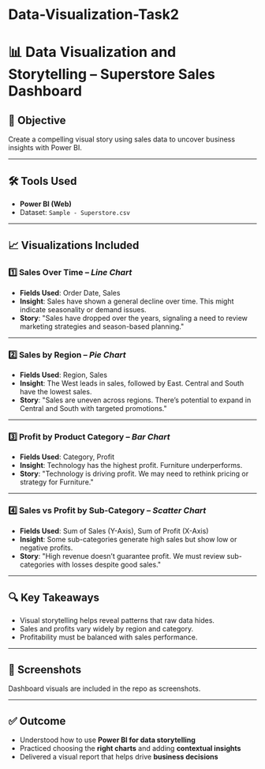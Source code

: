 # Data-Visualization-Task2
# 📊 Data Visualization and Storytelling – Superstore Sales Dashboard

## 🧠 Objective
Create a compelling visual story using sales data to uncover business insights with Power BI.

---

## 🛠️ Tools Used
- **Power BI (Web)**
- Dataset: `Sample - Superstore.csv`

---

## 📈 Visualizations Included

### 1️⃣ Sales Over Time – *Line Chart*
- **Fields Used**: Order Date, Sales
- **Insight**: Sales have shown a general decline over time. This might indicate seasonality or demand issues.
- **Story**: "Sales have dropped over the years, signaling a need to review marketing strategies and season-based planning."

---

### 2️⃣ Sales by Region – *Pie Chart*
- **Fields Used**: Region, Sales
- **Insight**: The West leads in sales, followed by East. Central and South have the lowest sales.
- **Story**: "Sales are uneven across regions. There’s potential to expand in Central and South with targeted promotions."

---

### 3️⃣ Profit by Product Category – *Bar Chart*
- **Fields Used**: Category, Profit
- **Insight**: Technology has the highest profit. Furniture underperforms.
- **Story**: "Technology is driving profit. We may need to rethink pricing or strategy for Furniture."

---

### 4️⃣ Sales vs Profit by Sub-Category – *Scatter Chart*
- **Fields Used**: Sum of Sales (Y-Axis), Sum of Profit (X-Axis)
- **Insight**: Some sub-categories generate high sales but show low or negative profits.
- **Story**: "High revenue doesn’t guarantee profit. We must review sub-categories with losses despite good sales."

---

## 🔍 Key Takeaways
- Visual storytelling helps reveal patterns that raw data hides.
- Sales and profits vary widely by region and category.
- Profitability must be balanced with sales performance.

---

## 📸 Screenshots
Dashboard visuals are included in the repo as screenshots.

---

## ✅ Outcome
- Understood how to use **Power BI for data storytelling**
- Practiced choosing the **right charts** and adding **contextual insights**
- Delivered a visual report that helps drive **business decisions**
